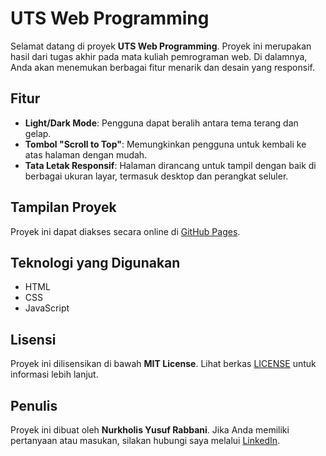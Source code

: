 # UTS Web Programming

Selamat datang di proyek **UTS Web Programming**. Proyek ini merupakan hasil dari tugas akhir pada mata kuliah pemrograman web. Di dalamnya, Anda akan menemukan berbagai fitur menarik dan desain yang responsif.

## Fitur

- **Light/Dark Mode**: Pengguna dapat beralih antara tema terang dan gelap.
- **Tombol "Scroll to Top"**: Memungkinkan pengguna untuk kembali ke atas halaman dengan mudah.
- **Tata Letak Responsif**: Halaman dirancang untuk tampil dengan baik di berbagai ukuran layar, termasuk desktop dan perangkat seluler.

## Tampilan Proyek

Proyek ini dapat diakses secara online di [GitHub Pages](https://nurkholisyusufrabbani.github.io/UTS-Web-Programming/).

## Teknologi yang Digunakan

- HTML
- CSS
- JavaScript

## Lisensi

Proyek ini dilisensikan di bawah **MIT License**. Lihat berkas [LICENSE](LICENSE) untuk informasi lebih lanjut.

## Penulis

Proyek ini dibuat oleh **Nurkholis Yusuf Rabbani**. Jika Anda memiliki pertanyaan atau masukan, silakan hubungi saya melalui [LinkedIn](https://www.linkedin.com/in/nurkholisyusufrabbani/).
